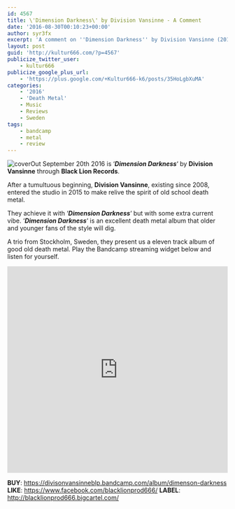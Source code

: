 ```yaml
---
id: 4567
title: \'Dimension Darkness\' by Division Vansinne - A Comment
date: '2016-08-30T00:10:23+00:00'
author: syr3fx
excerpt: 'A comment on ''Dimension Darkness'' by Division Vansinne (2016)'
layout: post
guid: 'http://kultur666.com/?p=4567'
publicize_twitter_user:
    - kultur666
publicize_google_plus_url:
    - 'https://plus.google.com/+Kultur666-k6/posts/35HoLgbXuMA'
categories:
    - '2016'
    - 'Death Metal'
    - Music
    - Reviews
    - Sweden
tags:
    - bandcamp
    - metal
    - review
---
```


![cover](http://localhost:8080/wp-content/uploads/2016/08/cover9.jpg)Out September 20th 2016 is ‘***Dimension Darkness***‘ by **Division Vansinne** through **Black Lion Records**.

After a tumultuous beginning, **Division Vansinne**, existing since 2008, entered the studio in 2015 to make relive the spirit of old school death metal.

They achieve it with ‘***Dimension Darkness***‘ but with some extra current vibe. ‘***Dimension Darkness***‘ is an excellent death metal album that older and younger fans of the style will dig.

A trio from Stockholm, Sweden, they present us a eleven track album of good old death metal. Play the Bandcamp streaming widget below and listen for yourself.

<iframe style="border: 0; width: 100%; height: 472px;" src="https://bandcamp.com/EmbeddedPlayer/album=1844657618/size=large/bgcol=333333/linkcol=e99708/tracklist=false/transparent=true/" seamless></iframe>

**BUY**: <https://divisonvansinneblp.bandcamp.com/album/dimenson-darkness>
**LIKE**: <https://www.facebook.com/blacklionprod666/>
**LABEL**: <http://blacklionprod666.bigcartel.com/>